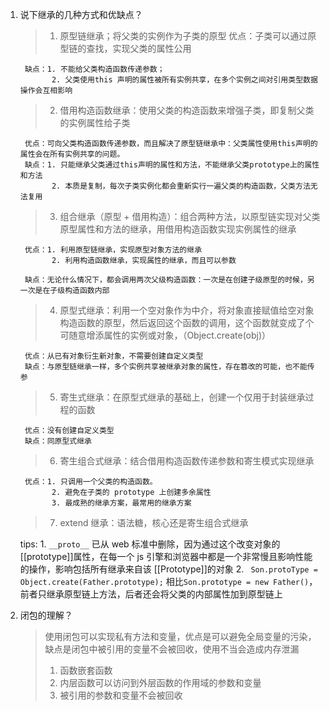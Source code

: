 1.  说下继承的几种方式和优缺点？

    > 1. 原型链继承；将父类的实例作为子类的原型
    >    优点：子类可以通过原型链的查找，实现父类的属性公用

         缺点：1. 不能给父类构造函数传递参数；
               2. 父类使用this 声明的属性被所有实例共享，在多个实例之间对引用类型数据操作会互相影响

    > 2. 借用构造函数继承：使用父类的构造函数来增强子类，即复制父类的实例属性给子类

         优点：可向父类构造函数传递参数，而且解决了原型链继承中：父类属性使用this声明的属性会在所有实例共享的问题。
         缺点：1. 只能继承父类通过this声明的属性和方法，不能继承父类prototype上的属性和方法
               2. 本质是复制，每次子类实例化都会重新实行一遍父类的构造函数，父类方法无法复用

    > 3. 组合继承（原型 + 借用构造）：组合两种方法，以原型链实现对父类原型属性和方法的继承，用借用构造函数实现实例属性的继承

         优点：1. 利用原型链继承，实现原型对象方法的继承
               2. 利用构造函数继承，实现属性的继承，而且可以参数

         缺点：无论什么情况下，都会调用两次父级构造函数：一次是在创建子级原型的时候，另一次是在子级构造函数内部

    > 4. 原型式继承：利用一个空对象作为中介，将对象直接赋值给空对象构造函数的原型，然后返回这个函数的调用，这个函数就变成了个可随意增添属性的实例或对象，（Object.create(obj)）

         优点：从已有对象衍生新对象，不需要创建自定义类型
         缺点：与原型链继承一样，多个实例共享被继承对象的属性，存在篡改的可能，也不能传参

    > 5. 寄生式继承：在原型式继承的基础上，创建一个仅用于封装继承过程的函数

         优点：没有创建自定义类型
         缺点：同原型式继承

    > 6. 寄生组合式继承：结合借用构造函数传递参数和寄生模式实现继承

         优点：1. 只调用一个父类的构造函数。
               2. 避免在子类的 prototype 上创建多余属性
               3. 最成熟的继承方案，最常用的继承方案

    > 7. extend 继承：语法糖，核心还是寄生组合式继承

    tips: 1. `__proto__` 已从 web 标准中删除，因为通过这个改变对象的[[prototype]]属性，在每一个 js 引擎和浏览器中都是一个非常慢且影响性能的操作，影响包括所有继承来自该 [[Prototype]]的对象 2. ` Son.protoType = Object.create(Father.prototype);` 相比`Son.prototype = new Father()`，前者只继承原型链上方法，后者还会将父类的内部属性加到原型链上

2.  闭包的理解？

    > 使用闭包可以实现私有方法和变量，优点是可以避免全局变量的污染，缺点是闭包中被引用的变量不会被回收，使用不当会造成内存泄漏
    >
    > 1. 函数嵌套函数
    > 2. 内层函数可以访问到外层函数的作用域的参数和变量
    > 3. 被引用的参数和变量不会被回收
